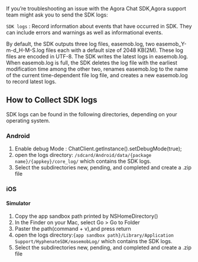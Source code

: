 If you’re troubleshooting an issue with the Agora Chat SDK,Agora support team might ask you to send the SDK logs:

`SDK logs` : Record information about events that have occurred in SDK. They can include errors and warnings as well as informational events.

By default, the SDK outputs three log files, easemob.log, two easemob_Y-m-d_H-M-S.log files each with a default size of 2048 KB(2M). These log files are encoded in UTF-8. The SDK writes the latest logs in easemob.log. When easemob.log is full, the SDK deletes the log file with the earliest modification time among the other two, renames easemob.log to the name of the current time-dependent file log file, and creates a new easemob.log to record latest logs.

## How to Collect SDK logs
SDK logs can be found in the following directories, depending on your operating system.

### Android
1. Enable debug Mode : ChatClient.getInstance().setDebugMode(true);
2. open the logs directory: `/sdcard/Android/data/{package name}/{appkey}/core_log/` which contains the SDK logs.
3. Select the subdirectories new, pending, and completed and create a .zip file

### iOS
#### Simulator 
1. Copy the app sandbox path printed by NSHomeDirectory()
2. In the Finder on your Mac, select Go > Go to Folder
3. Paster the path(command + v),and press return
4. open the logs directory:`{app sandbox path}/Library/Application Support/HyphenateSDK/easemobLog/` which contains the SDK logs.
5. Select the subdirectories new, pending, and completed and create a .zip file
